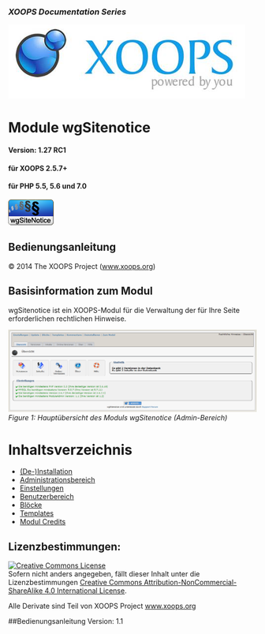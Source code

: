 ### _XOOPS Documentation Series_
![](assets/logoXoops.jpg)

# Module wgSitenotice
#### Version: 1.27 RC1
#### für XOOPS 2.5.7+
#### für PHP 5.5, 5.6 und 7.0
      
![](assets/logoModule.png)
            
## Bedienungsanleitung

© 2014 The XOOPS Project (www.xoops.org)    

## Basisinformation zum Modul

wgSitenotice ist ein XOOPS-Modul für die Verwaltung der für Ihre Seite erforderlichen rechtlichen Hinweise.

![0dashboard.png](assets/0dashboard.png)<br/>
*Figure 1: Hauptübersicht des Moduls wgSitenotice (Admin-Bereich)*

# Inhaltsverzeichnis

* [(De-)Installation](book/1install.md)
* [Administrationsbereich](book/2administration.md)
* [Einstellungen](book/3preferences.md)
* [Benutzerbereich](book/5userside.md)
* [Blöcke](book/6blocks.md)
* [Templates](book/7templates.md)
* [Modul Credits](book/9credits.md)

## Lizenzbestimmungen:

<a rel="license" href="http://creativecommons.org/licenses/by-nc-sa/4.0/"><img alt="Creative Commons License" style="border-width:0" src="https://i.creativecommons.org/l/by-nc-sa/4.0/88x31.png" /></a><br />Sofern nicht anders angegeben, fällt dieser Inhalt unter die Lizenzbestimmungen <a rel="license" href="http://creativecommons.org/licenses/by-nc-sa/4.0/">Creative Commons Attribution-NonCommercial-ShareAlike 4.0 International License</a>.

Alle Derivate sind Teil von XOOPS Project <a rel="xoops" href="http://www.xoops.org">www.xoops.org</a>

##Bedienungsanleitung Version: 1.1